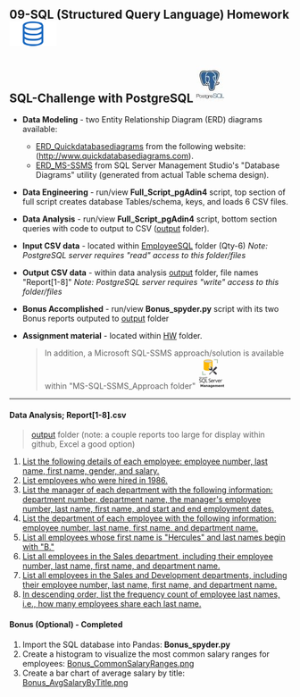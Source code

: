 ## 09-SQL (Structured Query Language) Homework![](/HW/Instructions/sql2.png)
## SQL-Challenge with PostgreSQL ![](/postgresImage.jpg)
 * **Data Modeling** - two Entity Relationship Diagram (ERD) diagrams available:
     * [ERD_Quickdatabasediagrams](ERD_Quickdatabasediagrams.PNG) from the following website: (http://www.quickdatabasediagrams.com).
     * [ERD_MS-SSMS](ERD_MS-SSMS.PNG) from SQL Server Management Studio's "Database Diagrams" utility (generated from actual Table schema design).
 * **Data Engineering** - run/view **Full_Script_pgAdin4** script, top section of full script creates database Tables/schema, keys, and loads 6 CSV files.
 * **Data Analysis** - run/view **Full_Script_pgAdin4** script, bottom section queries with code to output to CSV ([output](/output) folder).
 * **Input CSV data** - located within [EmployeeSQL](/EmployeeSQL) folder (Qty-6) *Note: PostgreSQL server requires "read" access to this folder/files*
 * **Output CSV data** - within data analysis [output](/output) folder, file names "Report[1-8]" *Note: PostgreSQL server requires "write" access to this folder/files*
 * **Bonus Accomplished** - run/view **Bonus_spyder.py** script with its two Bonus reports outputed to [output](/output) folder
 * **Assignment material** - located within [HW](/HW) folder.

    > In addition, a Microsoft SQL-SSMS approach/solution is available within "MS-SQL-SSMS_Approach folder" ![](/MS-SQL-SSMS_Approach/ssms.PNG)
--------------------------
#### Data Analysis;  Report[1-8].csv
  
> [output](/output) folder (note: a couple reports too large for display within github, Excel a good option)

1. [List the following details of each employee: employee number, last name, first name, gender, and salary.](/output/Report1.csv)
2. [List employees who were hired in 1986.](/output/Report2.csv)
3. [List the manager of each department with the following information: department number, department name, the manager's employee number, last name, first name, and start and end employment dates.](/output/Report3.csv)
4. [List the department of each employee with the following information: employee number, last name, first name, and department name.](/output/Report4.csv)
5. [List all employees whose first name is "Hercules" and last names begin with "B."](/output/Report5.csv)
6. [List all employees in the Sales department, including their employee number, last name, first name, and department name.](/output/Report6.csv)
7. [List all employees in the Sales and Development departments, including their employee number, last name, first name, and department name.](/output/Report7.csv)
8. [In descending order, list the frequency count of employee last names, i.e., how many employees share each last name.](/output/Report8.csv)

#### Bonus (Optional) - Completed
1. Import the SQL database into Pandas: **Bonus_spyder.py**
2. Create a histogram to visualize the most common salary ranges for employees: [Bonus_CommonSalaryRanges.png](/output/Bonus_CommonSalaryRanges.png)
3. Create a bar chart of average salary by title: [Bonus_AvgSalaryByTitle.png](/output/Bonus_AvgSalaryByTitle.png)
